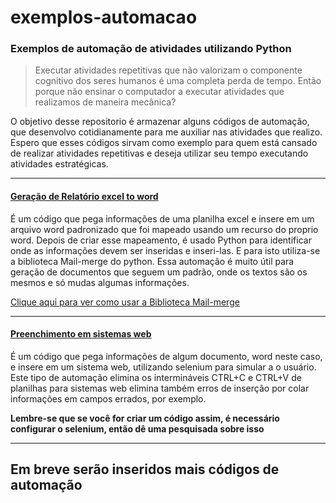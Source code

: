 # exemplos-automacao

### Exemplos de automação de atividades utilizando Python

>Executar atividades repetitivas que não valorizam o componente cognitivo dos seres humanos é uma completa perda de tempo.
Então porque não ensinar o computador a executar atividades que realizamos de maneira mecânica?

O objetivo desse repositorio é armazenar alguns códigos de automação, que desenvolvo cotidianamente para me auxiliar nas atividades que realizo.
Espero que esses códigos sirvam como exemplo para quem está cansado de realizar atividades repetitivas e deseja utilizar seu tempo executando atividades estratégicas.

---
#### [Geração de Relatório excel to word](https://github.com/Jefsuu/exemplos-automacao/blob/main/gera%C3%A7%C3%A3o_de_relat%C3%B3rio-excel-to-word.py)
É um código que pega informações de uma planilha excel e insere em um arquivo word padronizado que foi mapeado usando um recurso do proprio word. Depois de criar esse
mapeamento, é usado Python para identificar onde as informações devem ser inseridas e inseri-las. E para isto utiliza-se a biblioteca Mail-merge do python. 
Essa automação é muito útil para geração de documentos que seguem um padrão, onde os textos são os mesmos e só mudas algumas informações. 

[Clique aqui para ver como usar a Biblioteca Mail-merge](https://pbpython.com/python-word-template.html)

---
#### [Preenchimento em sistemas web](https://github.com/Jefsuu/exemplos-automacao/blob/main/preenchimento_sistemas-web.ipynb)
É um código que pega informações de algum documento, word neste caso, e insere em um sistema web, utilizando selenium para simular a o usuário. Este tipo de automação elimina
os intermináveis CTRL+C e CTRL+V de planilhas para sistemas web elimina também erros de inserção por colar informações em campos errados, por exemplo.

**Lembre-se que se você for criar um código assim, é necessário configurar o selenium, então dê uma pesquisada sobre isso**

---
## Em breve serão inseridos mais códigos de automação

